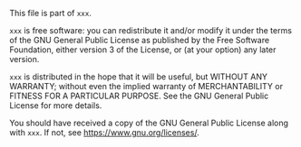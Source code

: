This file is part of `xxx`.

`xxx` is free software: you can redistribute it and/or modify it
under the terms of the GNU General Public License as published by
the Free Software Foundation, either version 3 of the License,
or (at your option) any later version.

`xxx` is distributed in the hope that it will be useful,
but WITHOUT ANY WARRANTY; without even the implied warranty
of MERCHANTABILITY or FITNESS FOR A PARTICULAR PURPOSE.
See the GNU General Public License for more details.

You should have received a copy of the GNU General Public License
along with `xxx`. If not, see <https://www.gnu.org/licenses/>.
